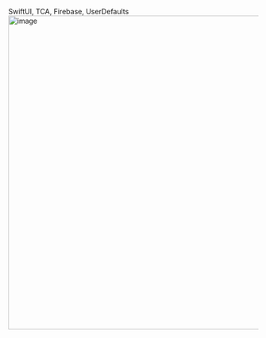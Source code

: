 SwiftUI, TCA, Firebase, UserDefaults
<img width="1394" height="633" alt="image" src="https://github.com/user-attachments/assets/9906e974-bc38-407c-b092-2fd826b56094" />
